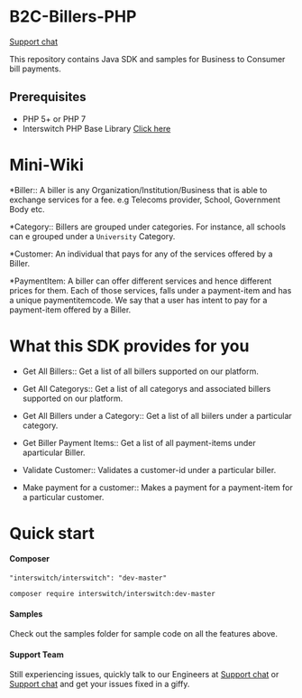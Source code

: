 # B2C-Billers-PHP

[Support chat](https://interswitch.slack.com/messages/C4ULTK04T/)

This repository contains Java SDK and samples for Business to Consumer bill payments.

## Prerequisites
* PHP 5+ or PHP 7
* Interswitch PHP Base Library [Click here](https://github.com/techquest/interswitch_php)

Mini-Wiki
================================

*Biller::
A biller is any Organization/Institution/Business that is able to exchange services 
for a fee. e.g Telecoms provider, School, Government Body etc.

*Category::
Billers are grouped under categories. For instance, all schools can e grouped under a `University`
Category.

*Customer:
An individual that pays for any of the services offered by a Biller.

*PaymentItem:
A biller can offer different services and hence different prices for them.
Each of those services, falls under a payment-item and has a unique paymentitemcode.
We say that a user has intent to pay for a payment-item offered by a Biller.






What this SDK provides for you
================================

* Get All Billers::
	Get a list of all billers supported on our platform.

* Get All Categorys::
  	Get a list of all categorys and associated billers supported on our platform.

* Get All Billers under a Category::
	Get a list of all biilers under a particular category.
	
* Get Biller Payment Items::
	Get a list of all payment-items under aparticular Biller.

* Validate Customer::
	Validates a customer-id under a particular biller.

* Make payment for a customer::
	Makes a payment for a payment-item for a particular customer.




Quick start
===============================

#### Composer
    "interswitch/interswitch": "dev-master"

```
composer require interswitch/interswitch:dev-master
```

#### Samples

Check out the samples folder for sample code on all the features above.

#### Support Team

Still experiencing issues, quickly talk to our Engineers at
[Support chat](https://interswitch.slack.com/messages/C4ULTK04T/) or [Support chat](https://gitter.im/techquest) and get your issues fixed in a giffy.

